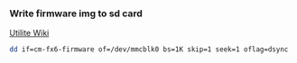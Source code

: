 ### Write firmware img to sd card

[Utilite Wiki](http://www.compulab.co.il/utilite-computer/wiki/index.php/Utilite_U-Boot_Update)

```bash
dd if=cm-fx6-firmware of=/dev/mmcblk0 bs=1K skip=1 seek=1 oflag=dsync
```
